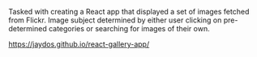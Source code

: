 Tasked with creating a React app that displayed a set of images fetched from Flickr. Image subject determined by either user clicking on pre-determined categories or searching for images of their own.

https://jaydos.github.io/react-gallery-app/


